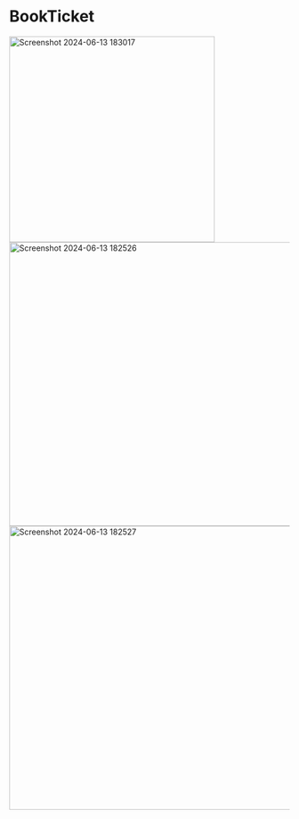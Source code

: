 # BookTicket

<img width="369" alt="Screenshot 2024-06-13 183017" src="https://github.com/poojapatidar21/BookTicket/assets/56690803/c244377f-b029-40e3-b5a7-37db27bf9a2a">
<img width="509" alt="Screenshot 2024-06-13 182526" src="https://github.com/poojapatidar21/BookTicket/assets/56690803/993d4b17-fc35-4fba-a16a-7fd71656f79a">
<img width="509" alt="Screenshot 2024-06-13 182527" src="https://github.com/poojapatidar21/BookTicket/assets/56690803/d19a2716-a8bb-44d9-8d2a-ab7af70b2c9c">
